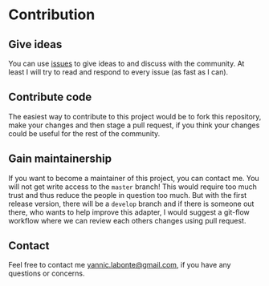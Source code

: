 # Contribution

## Give ideas
You can use [issues](https://github.com/ylabonte/ioBroker.procon-ip/issues) 
to give ideas to and discuss with the community. At least I will try to read 
and respond to every issue (as fast as I can).

## Contribute code
The easiest way to contribute to this project would be to fork this repository, 
make your changes and then stage a pull request, if you think your changes could
be useful for the rest of the community.

## Gain maintainership
If you want to become a maintainer of this project, you can contact me. You will
not get write access to the `master` branch! This would require too much trust and
thus reduce the people in question too much. But with the first release version,
there will be a `develop` branch and if there is someone out there, who wants to 
help improve this adapter, I would suggest a git-flow workflow where we can review
each others changes using pull request.

## Contact
Feel free to contact me <yannic.labonte@gmail.com>, if you have any questions or 
concerns.
